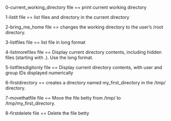 0-current_working_directory file == print current working directory

1-listit file == list files and directory in the current directory

2-bring_me_home file == changes the working directory to the user’s /root directory.

3-listfiles file == list file in long format

4-listmorefiles file == Display current directory contents, including hidden files (starting with .). Use the long format.

5-listfilesdigitonly file == Display current directory contents, with user and group IDs displayed numerically

6-firstdirectory == creates a directory named my_first_directory in the /tmp/ directory.

7-movethatfile file == Move the file betty from /tmp/ to /tmp/my_first_directory.

8-firstdelete file == Delete the file betty
